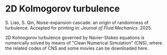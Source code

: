# 2D Kolmogorov turbulence
S. Liao, S. Qin, Noise-expansion cascade: an origin of randomness of turbulence. Accepted for printing in: *Journal of Fluid Mechanics*. 2025.

2D Kolmogorov turbulence governed by Navier-Stokes equations is numerically solved by means of "Clean Numerical Simulation" (CNS), where the related codes of CNS and some movies can be downloaded here.
